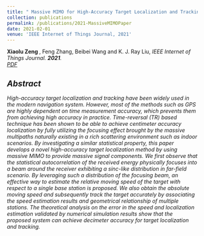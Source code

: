 ```yaml
---
title: " Massive MIMO for High-Accuracy Target Localization and Tracking"
collection: publications
permalink: /publications/2021-MassiveMIMOPaper
date: 2021-02-01
venue: 'IEEE Internet of Things Journal, 2021'
---
```

 <b> Xiaolu Zeng </b>, Feng Zhang, Beibei Wang and K. J. Ray Liu, <i>IEEE Internet of Things Journal<i>.  <b>2021</b>. <br>
[PDF](http://Xiaolu1263.github.io/files/MassiveMIMO.pdf)

## Abstract

High-accuracy target localization and tracking have been widely used in the modern navigation system. However, most of the methods such as GPS are highly dependent on
time measurement accuracy, which prevents them from achieving high accuracy in practice. Time-reversal (TR) based technique has been shown to be able to achieve centimeter accuracy localization by fully utilizing the focusing effect brought by the massive multipaths naturally existing in a rich scattering environment such as indoor scenarios. By investigating a similar statistical property, this paper develops a novel high-accuracy target localization method by using massive MIMO to provide massive signal components. We first observe that the statistical autocorrelation of the received energy physically focuses into a beam around the receiver exhibiting a sinc-like distribution in far-field scenario. By leveraging such a distribution of the focusing beam, an effective way to estimate the relative moving speed of the target with respect to a single base station is proposed. We also obtain the absolute moving speed and subsequently track the target accurately by associating the speed estimation results and geometrical relationship of multiple stations. The theoretical analysis on the error in the speed and localization estimation validated by numerical simulation results show that the proposed system can achieve decimeter accuracy for target localization and tracking.
